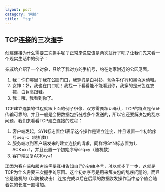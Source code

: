 ```yaml
---
layout: post
category: "网络"
title:  "tcp"
---
```


## TCP连接的三次握手
创建连接为什么需要三次握手呢？正常来说应该是两次就行了吧？让我们先来看一个现实生活中的例子：

亲戚给介绍了一个对象，只给了我对方的手机号，约在她家附近的公园见面。

1. 我：你在哪里？我在公园门口，我穿的是白衬衫，蓝色牛仔裤和黑色运动鞋。
2. 女神：好，我也在门口呢！我找一下看看能不能看到你，我穿的是米色连衣裙，白色高跟鞋。
1. 我：哦，我看到你了。

TCP建立连接的过程就跟上面的例子很像，双方需要相互确认，TCP的特点是保证传输可靠的，并且一般是会把数据包拆分成多个发送的，所以它还要解决包的乱序问题，我们来看看TCP建立连接的过程：

1. 客户端发起，SYN标志置位1表示这个操作是建立连接，并且设置一个初始序号seq=x（随机数）
1. 服务端收到客户端发来的建立连接的请求，同样将SYN标志置为1，ACK=x+1，并且设置一个初始序号seq=y（随机数）
1. 客户端回复ACK=y+1

正因为客户端和服务端需要互相告知自己的初始序号，所以就多了一步，这就是TCP为什么需要三次握手的原因。这个初始序号是用来解决包的乱序问题的，而且它是随机的（以防被攻击）,连接完成以后在后续的数据收发操作当中这个值会随着包的长度一直增加。